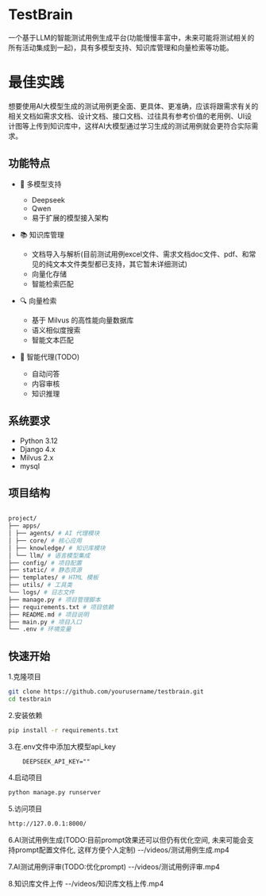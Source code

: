# TestBrain

一个基于LLM的智能测试用例生成平台(功能慢慢丰富中，未来可能将测试相关的所有活动集成到一起)，具有多模型支持、知识库管理和向量检索等功能。

# 最佳实践
想要使用AI大模型生成的测试用例更全面、更具体、更准确，应该将跟需求有关的相关文档如需求文档、设计文档、接口文档、过往具有参考价值的老用例、UI设计图等上传到知识库中，这样AI大模型通过学习生成的测试用例就会更符合实际需求。

## 功能特点

- 🤖 多模型支持
  - Deepseek
  - Qwen
  - 易于扩展的模型接入架构

- 📚 知识库管理
  - 文档导入与解析(目前测试用例excel文件、需求文档doc文件、pdf、和常见的纯文本文件类型都已支持，其它暂未详细测试)
  - 向量化存储
  - 智能检索匹配

- 🔍 向量检索
  - 基于 Milvus 的高性能向量数据库
  - 语义相似度搜索
  - 智能文本匹配

- 🎯 智能代理(TODO)
  - 自动问答
  - 内容审核
  - 知识推理

## 系统要求

- Python 3.12
- Django 4.x
- Milvus 2.x
- mysql

## 项目结构

```bash

project/
├── apps/
│ ├── agents/ # AI 代理模块
│ ├── core/ # 核心应用
│ ├── knowledge/ # 知识库模块
│ └── llm/ # 语言模型集成
├── config/ # 项目配置
├── static/ # 静态资源
├── templates/ # HTML 模板
├── utils/ # 工具类
└── logs/ # 日志文件
├── manage.py # 项目管理脚本
├── requirements.txt # 项目依赖
├── README.md # 项目说明
├── main.py # 项目入口
└── .env # 环境变量
```

## 快速开始

1.克隆项目
```bash
git clone https://github.com/yourusername/testbrain.git
cd testbrain
```

2.安装依赖
```bash
pip install -r requirements.txt
```


3.在.env文件中添加大模型api_key
```plaintext
    DEEPSEEK_API_KEY=""
```



4.启动项目
```bash
python manage.py runserver
```


5.访问项目
```bash
http://127.0.0.1:8000/
```


6.AI测试用例生成(TODO:目前prompt效果还可以但仍有优化空间, 未来可能会支持prompt配置文件化, 这样方便个人定制)
--/videos/测试用例生成.mp4
 

7.AI测试用例评审(TODO:优化prompt)
--/videos/测试用例评审.mp4

8.知识库文件上传
--/videos/知识库文档上传.mp4


